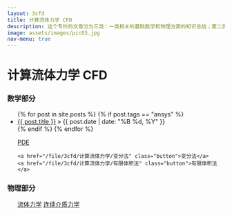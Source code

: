 ```yaml
---
layout: 3cfd
title: 计算流体力学 CFD
description: 这个专栏的文章分为三类：一类相关的基础数学和物理方面的知识总结；第二类是软件应用Ansys,Comsol等；第三类是自己的一些技巧总结。
image: assets/images/pic03.jpg
nav-menu: true
---
```


# 计算流体力学 CFD 

### 数学部分
<ul class="posts">
{% for post in site.posts %}
	{% if post.tags == "ansys" %}
	<li>
		<a href="{{ post.url }}">{{ post.title }}</a>
		<span> &raquo; {{ post.date | date: "%B %d, %Y" }}</span>
	</li>
	{% endif %}
{% endfor %}
</ul>

<ul class="actions">
	<a href="/file/3cfd/计算流体力学/PDE" class="button">PDE</a>

	<a href="/file/3cfd/计算流体力学/变分法" class="button">变分法</a>
	<a href="/file/3cfd/计算流体力学/有限体积法" class="button">有限体积法</a>
</ul>


### 物理部分

<ul class="actions">
	<a href="/file/3cfd/计算流体力学/流体力学" class="button">流体力学</a>
	<a href="/file/3cfd/计算流体力学/变分法" class="button">连续介质力学</a>
</ul>

> 